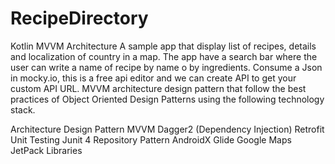 # RecipeDirectory

Kotlin MVVM Architecture
A sample app that display list of recipes, details and localization of country in a map.
The app have a search bar where the user can write a name of recipe by name o by ingredients.
Consume a Json in mocky.io, this is a free api editor and we can create API to get your custom API URL.
MVVM architecture design pattern that follow the best practices of Object Oriented Design Patterns using the following technology stack.

Architecture Design Pattern
MVVM
Dagger2 (Dependency Injection)
Retrofit
Unit Testing Junit 4
Repository Pattern
AndroidX
Glide
Google Maps
JetPack Libraries

